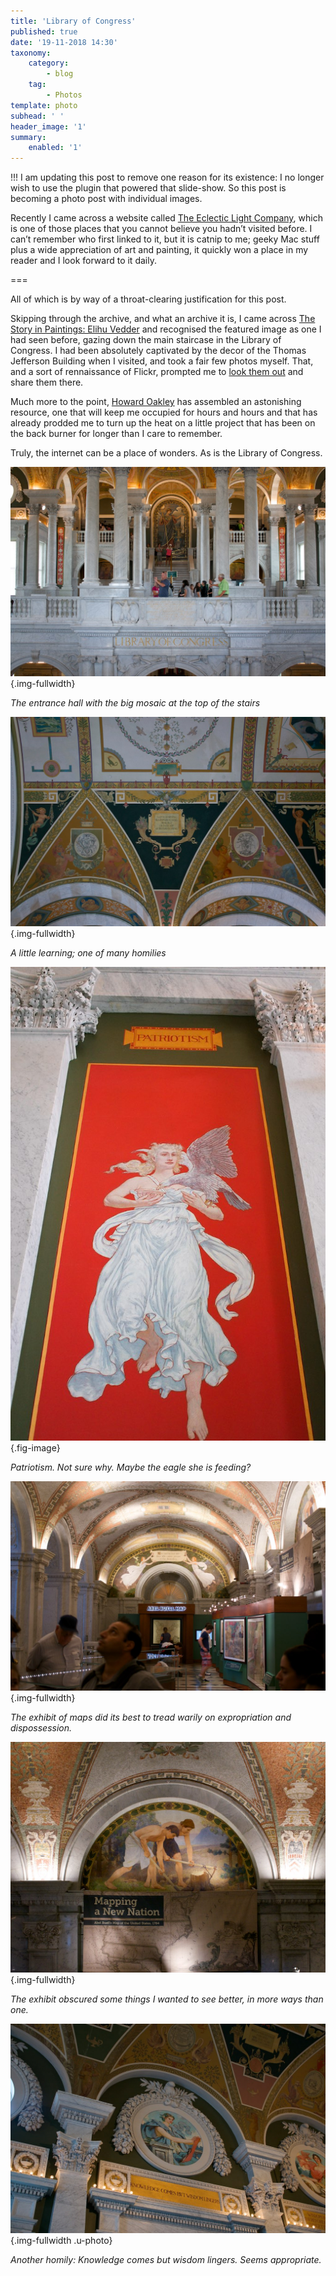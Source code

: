 ```yaml
---
title: 'Library of Congress'
published: true
date: '19-11-2018 14:30'
taxonomy:
    category:
        - blog
    tag:
        - Photos
template: photo
subhead: ' '
header_image: '1'
summary:
    enabled: '1'
---
```


!!! I am updating this post to remove one reason for its existence: I no longer wish to use the plugin that powered that slide-show. So this post is becoming a photo post with individual images.

Recently I came across a website called [The Eclectic Light Company](https://eclecticlight.co/), which is one of those places that you cannot believe you hadn’t visited before. I can’t remember who first linked to it, but it is catnip to me; geeky Mac stuff plus a wide appreciation of art and painting, it quickly won a place in my reader and I look forward to it daily.

===

All of which is by way of a throat-clearing justification for this post. 

Skipping through the archive, and what an archive it is, I came across <a class="u-in-reply-to" href="https://eclecticlight.co/2016/04/12/the-story-in-paintings-elihu-vedder/" >The Story in Paintings: Elihu Vedder</a > and recognised the featured image as one I had seen before, gazing down the main staircase in the Library of Congress. I had been absolutely captivated by the decor of the Thomas Jefferson Building when I visited, and took a fair few photos myself. That, and a sort of rennaissance of Flickr, prompted me to [look them out](https://www.flickr.com/photos/jcherfas/albums/72157700500028822) and share them there.

Much more to the point, [Howard Oakley](https://en.gravatar.com/hoakley) has assembled an astonishing resource, one that will keep me occupied for hours and hours and that has already prodded me to turn up the heat on a little project that has been on the back burner for longer than I care to remember.

Truly, the internet can be a place of wonders. As is the Library of Congress.

![The entrance hall of the Library of Congress with the big mosaic at the top of the stairs](01.jpg?loading=lazy){.img-fullwidth}
<figcaption style="font-style: italic;">The entrance hall with the big mosaic at the top of the stairs</figcaption>

![A little learning; one of many homilies](02.jpg?loading=lazy){.img-fullwidth}
<figcaption style="font-style: italic;">A little learning; one of many homilies</figcaption>

![Patriotism, symbolised by a woman in flowing white robes feeding an eagle from a bowl](03.jpg?loading=lazy){.fig-image}
<figcaption style="font-style: italic;">Patriotism. Not sure why. Maybe the eagle she is feeding?</figcaption>

![A temporary exhibit of maps](04.jpg?loading=lazy){.img-fullwidth}
<figcaption style="font-style: italic;">The exhibit of maps did its best to tread warily on expropriation and dispossession.</figcaption>

![Painting of two white settlers removing the stump of a tree](06.jpg?loading=lazy){.img-fullwidth}
<figcaption style="font-style: italic;">The exhibit obscured some things I wanted to see better, in more ways than one.</figcaption>

![Another homily: Knowledge comes but wisdom lingers](05.jpg?loading=lazy){.img-fullwidth .u-photo}
<figcaption style="font-style: italic;">Another homily: Knowledge comes but wisdom lingers. Seems appropriate.</figcaption>


